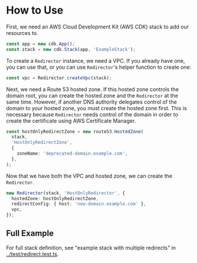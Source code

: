 # How to Use

First, we need an AWS Cloud Development Kit (AWS CDK) stack
to add our resources to.

```typescript
const app = new cdk.App();
const stack = new cdk.Stack(app, 'ExampleStack');
```

To create a `Redirector` instance, we need a VPC.
If you already have one, you can use that,
or you can use `Redirector`'s helper function to create one:

```typescript
const vpc = Redirector.createVpc(stack);
```

Next, we need a Route 53 hosted zone.
If this hosted zone controls the domain root,
you can create the hosted zone and the `Redirector` at the same time.
However, if another DNS authority
delegates control of the domain to your hosted zone,
you must create the hosted zone first.
This is necessary because `Redirector`
needs control of the domain
in order to create the certificate
using AWS Certificate Manager.

```typescript
const hostOnlyRedirectZone = new route53.HostedZone(
  stack,
  'HostOnlyRedirectZone',
  {
    zoneName: 'deprecated-domain.example.com',
  },
);
```

Now that we have both the VPC and hosted zone,
we can create the `Redirector`.

```typescript
new Redirector(stack, 'HostOnlyRedirector', {
  hostedZone: hostOnlyRedirectZone,
  redirectConfig: { host: 'new-domain.example.com' },
  vpc,
});
```

## Full Example

For full stack definition, see
"example stack with multiple redirects"
in [../test/redirect.test.ts](../test/redirect.test.ts).
